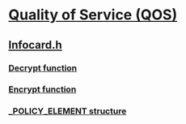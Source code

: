 # [Quality of Service (QOS)](../_qos/index.md)
## [Infocard.h](index.md)
### [Decrypt function](../infocard/nf-infocard-decrypt.md)
### [Encrypt function](../infocard/nf-infocard-encrypt.md)
### [_POLICY_ELEMENT structure](../infocard/ns-infocard-_policy_element.md)
